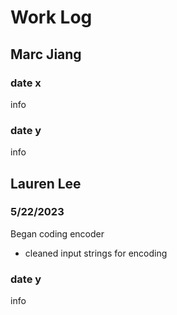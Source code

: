 # Work Log

## Marc Jiang

### date x

info

### date y

info


## Lauren Lee

### 5/22/2023

Began coding encoder
* cleaned input strings for encoding

### date y

info
